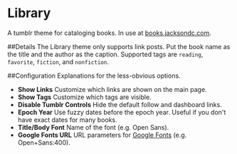 Library
==============

A tumblr theme for cataloging books. In use at [books.jacksondc.com](http://books.jacksondc.com).

##Details
The Library theme only supports link posts. Put the book name as the title and the author as the caption. Supported tags are `reading`, `favorite`, `fiction`, and `nonfiction`.

##Configuration
Explanations for the less-obvious options.
- **Show Links** Customize which links are shown on the main page.
- **Show Tags** Customize which tags are visible.
- **Disable Tumblr Controls** Hide the default follow and dashboard links.
- **Epoch Year** Use fuzzy dates before the epoch year. Useful if you don't have exact dates for many books.
- **Title/Body Font** Name of the font (e.g. Open Sans).
- **Google Fonts URL** URL parameters for [Google Fonts](https://google.com/fonts) (e.g. Open+Sans:400).
